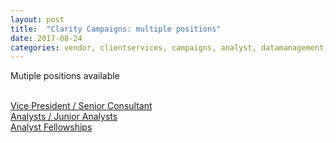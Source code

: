 ```yaml
---
layout: post
title:  "Clarity Campaigns: multiple positions"
date: 2017-08-24
categories: vendor, clientservices, campaigns, analyst, datamanagement,executive, intern
---
```


Mutiple positions available

</br> [Vice President / Senior Consultant](http://www.claritycampaigns.com/careers/vp-senior-consultant)
</br> [Analysts / Junior Analysts](http://www.claritycampaigns.com/careers/analyst)
</br> [Analyst Fellowships](http://www.claritycampaigns.com/careers/fellowships)
